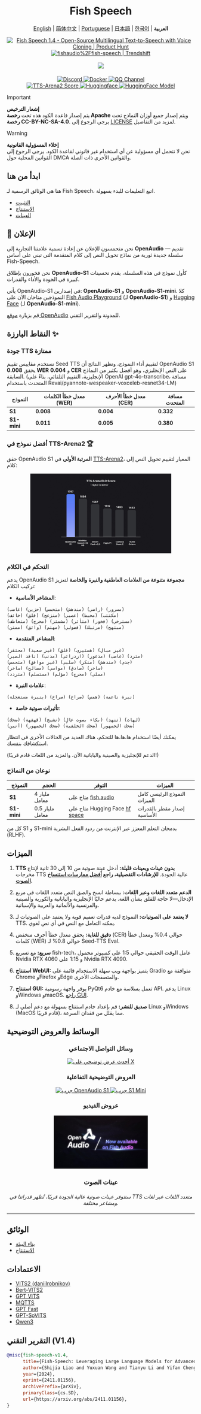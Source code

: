<div align="center">
<h1>Fish Speech</h1>

[English](../README.md) | [简体中文](README.zh.md) | [Portuguese](README.pt-BR.md) | [日本語](README.ja.md) | [한국어](README.ko.md) | **العربية** <br>

<a href="https://www.producthunt.com/posts/fish-speech-1-4?embed=true&utm_source=badge-featured&utm_medium=badge&utm_souce=badge-fish&#0045;speech&#0045;1&#0045;4" target="_blank">
    <img src="https://api.producthunt.com/widgets/embed-image/v1/featured.svg?post_id=488440&theme=light" alt="Fish&#0032;Speech&#0032;1&#0046;4 - Open&#0045;Source&#0032;Multilingual&#0032;Text&#0045;to&#0045;Speech&#0032;with&#0032;Voice&#0032;Cloning | Product Hunt" style="width: 250px; height: 54px;" width="250" height="54" />
</a>
<a href="https://trendshift.io/repositories/7014" target="_blank">
    <img src="https://trendshift.io/api/badge/repositories/7014" alt="fishaudio%2Ffish-speech | Trendshift" style="width: 250px; height: 55px;" width="250" height="55"/>
</a>
<br>
</div>
<br>

<div align="center">
    <img src="https://count.getloli.com/get/@fish-speech?theme=asoul" /><br>
</div>

<br>

<div align="center">
    <a target="_blank" href="https://discord.gg/Es5qTB9BcN">
        <img alt="Discord" src="https://img.shields.io/discord/1214047546020728892?color=%23738ADB&label=Discord&logo=discord&logoColor=white&style=flat-square"/>
    </a>
    <a target="_blank" href="https://hub.docker.com/r/fishaudio/fish-speech">
        <img alt="Docker" src="https://img.shields.io/docker/pulls/fishaudio/fish-speech?style=flat-square&logo=docker"/>
    </a>
    <a target="_blank" href="https://pd.qq.com/s/bwxia254o">
      <img alt="QQ Channel" src="https://img.shields.io/badge/QQ-blue?logo=tencentqq">
    </a>
</div>

<div align="center">
    <a target="_blank" href="https://huggingface.co/spaces/TTS-AGI/TTS-Arena-V2">
      <img alt="TTS-Arena2 Score" src="https://img.shields.io/badge/TTS_Arena2-Rank_%231-gold?style=flat-square&logo=trophy&logoColor=white">
    </a>
    <a target="_blank" href="https://huggingface.co/spaces/fishaudio/fish-speech-1">
        <img alt="Huggingface" src="https://img.shields.io/badge/🤗%20-space%20demo-yellow"/>
    </a>
    <a target="_blank" href="https://huggingface.co/fishaudio/openaudio-s1-mini">
        <img alt="HuggingFace Model" src="https://img.shields.io/badge/🤗%20-models-orange"/>
    </a>
</div>

> [!IMPORTANT]
> **إشعار الترخيص**  
> يتم إصدار قاعدة الكود هذه تحت **رخصة Apache** ويتم إصدار جميع أوزان النماذج تحت **رخصة CC-BY-NC-SA-4.0**. يرجى الرجوع إلى [LICENSE](../LICENSE) لمزيد من التفاصيل.

> [!WARNING]
> **إخلاء المسؤولية القانونية**  
> نحن لا نتحمل أي مسؤولية عن أي استخدام غير قانوني لقاعدة الكود. يرجى الرجوع إلى القوانين المحلية حول DMCA والقوانين الأخرى ذات الصلة.

## ابدأ من هنا

هنا هي الوثائق الرسمية لـ Fish Speech، اتبع التعليمات للبدء بسهولة.

- [التثبيت](https://speech.fish.audio/ar/install/)
- [الاستنتاج](https://speech.fish.audio/ar/inference/)
- [العينات](https://speech.fish.audio/examples)

## 🎉 الإعلان

نحن متحمسون للإعلان عن إعادة تسمية علامتنا التجارية إلى **OpenAudio** — تقديم سلسلة جديدة ثورية من نماذج تحويل النص إلى كلام المتقدمة التي تبني على أساس Fish-Speech.

نحن فخورون بإطلاق **OpenAudio-S1** كأول نموذج في هذه السلسلة، يقدم تحسينات كبيرة في الجودة والأداء والقدرات.

يأتي OpenAudio-S1 في إصدارين: **OpenAudio-S1** و **OpenAudio-S1-mini**. كلا النموذجين متاحان الآن على [Fish Audio Playground](https://fish.audio) (لـ **OpenAudio-S1**) و [Hugging Face](https://huggingface.co/fishaudio/openaudio-s1-mini) (لـ **OpenAudio-S1-mini**).

قم بزيارة [موقع OpenAudio](https://openaudio.com/blogs/s1) للمدونة والتقرير التقني.

## النقاط البارزة ✨

### **جودة TTS ممتازة**

نستخدم مقاييس تقييم Seed TTS لتقييم أداء النموذج، وتظهر النتائج أن OpenAudio S1 يحقق **0.008 WER** و **0.004 CER** على النص الإنجليزي، وهو أفضل بكثير من النماذج السابقة. (الإنجليزية، التقييم التلقائي، بناءً على OpenAI gpt-4o-transcribe، مسافة المتحدث باستخدام Revai/pyannote-wespeaker-voxceleb-resnet34-LM)

| النموذج | معدل خطأ الكلمات (WER) | معدل خطأ الأحرف (CER) | مسافة المتحدث |
|-------|----------------------|---------------------------|------------------|
| **S1** | **0.008**  | **0.004**  | **0.332** |
| **S1-mini** | **0.011** | **0.005** | **0.380** |

### **أفضل نموذج في TTS-Arena2** 🏆

حقق OpenAudio S1 **المرتبة الأولى** في [TTS-Arena2](https://arena.speechcolab.org/)، المعيار لتقييم تحويل النص إلى كلام:

<div align="center">
    <img src="assets/Elo.jpg" alt="TTS-Arena2 Ranking" style="width: 75%;" />
</div>

### **التحكم في الكلام**
يدعم OpenAudio S1 **مجموعة متنوعة من العلامات العاطفية والنبرة والخاصة** لتعزيز تركيب الكلام:

- **المشاعر الأساسية**:
```
(غاضب) (حزين) (متحمس) (مندهش) (راضي) (مسرور) 
(خائف) (قلق) (منزعج) (عصبي) (محبط) (مكتئب)
(متعاطف) (محرج) (مشمئز) (متأثر) (فخور) (مسترخي)
(ممتن) (واثق) (مهتم) (فضولي) (مرتبك) (مبتهج)
```

- **المشاعر المتقدمة**:
```
(محتقر) (غير سعيد) (قلق) (هستيري) (غير مبال) 
(نافد الصبر) (مذنب) (ازدرائي) (مذعور) (غاضب) (مترد)
(متحمس) (غير موافق) (سلبي) (منكر) (مندهش) (جدي)
(ساخر) (مصالح) (مواسي) (صادق) (ساخر)
(متردد) (مستسلم) (مؤلم) (محرج) (مسلي)
```

- **علامات النبرة**:
```
(بنبرة مستعجلة) (صراخ) (صراخ) (همس) (نبرة ناعمة)
```

- **تأثيرات صوتية خاصة**:
```
(ضحك) (قهقهة) (نشيج) (بكاء بصوت عالٍ) (تنهد) (لهاث)
(أنين) (ضحك الجمهور) (ضحك الخلفية) (ضحك الجمهور)
```

يمكنك أيضًا استخدام ها،ها،ها للتحكم، هناك العديد من الحالات الأخرى في انتظار استكشافك بنفسك.

(الدعم للإنجليزية والصينية واليابانية الآن، والمزيد من اللغات قادم قريبًا!)

### **نوعان من النماذج**

| النموذج | الحجم | التوفر | الميزات |
|-------|------|--------------|----------|
| **S1** | 4 مليار معامل | متاح على [fish.audio](https://fish.audio) | النموذج الرئيسي كامل الميزات |
| **S1-mini** | 0.5 مليار معامل | متاح على Hugging Face [hf space](https://huggingface.co/spaces/fishaudio/openaudio-s1-mini) | إصدار مقطر بالقدرات الأساسية |

كل من S1 و S1-mini يدمجان التعلم المعزز عبر الإنترنت من ردود الفعل البشرية (RLHF).

## **الميزات**

1. **TTS بدون عينات وبعينات قليلة:** أدخل عينة صوتية من 10 إلى 30 ثانية لإنتاج مخرجات TTS عالية الجودة. **للإرشادات التفصيلية، راجع [أفضل ممارسات استنساخ الصوت](https://docs.fish.audio/text-to-speech/voice-clone-best-practices).**

2. **الدعم متعدد اللغات وعبر اللغات:** ببساطة انسخ والصق النص متعدد اللغات في مربع الإدخال—لا حاجة للقلق بشأن اللغة. يدعم حاليًا الإنجليزية واليابانية والكورية والصينية والفرنسية والألمانية والعربية والإسبانية.

3. **لا يعتمد على الصوتيات:** النموذج لديه قدرات تعميم قوية ولا يعتمد على الصوتيات لـ TTS. يمكنه التعامل مع النص في أي نص لغوي.

4. **دقيق للغاية:** يحقق معدل خطأ أحرف منخفض (CER) حوالي 0.4% ومعدل خطأ كلمات (WER) حوالي 0.8% لـ Seed-TTS Eval.

5. **سريع:** مع تسريع fish-tech، عامل الوقت الحقيقي حوالي 1:5 على كمبيوتر محمول Nvidia RTX 4060 و 1:15 على Nvidia RTX 4090.

6. **استنتاج WebUI:** يتميز بواجهة ويب سهلة الاستخدام قائمة على Gradio متوافقة مع Chrome وFirefox وEdge والمتصفحات الأخرى.

7. **استنتاج GUI:** يوفر واجهة رسومية PyQt6 تعمل بسلاسة مع خادم API. يدعم Linux وWindows وmacOS. [راجع GUI](https://github.com/AnyaCoder/fish-speech-gui).

8. **صديق للنشر:** قم بإعداد خادم استنتاج بسهولة مع دعم أصلي لـ Linux وWindows (MacOS قادم قريبًا)، مما يقلل من فقدان السرعة.

## **الوسائط والعروض التوضيحية**

<div align="center">

### **وسائل التواصل الاجتماعي**
<a href="https://x.com/FishAudio/status/1929915992299450398" target="_blank">
    <img src="https://img.shields.io/badge/𝕏-Latest_Demo-black?style=for-the-badge&logo=x&logoColor=white" alt="أحدث عرض توضيحي على X" />
</a>

### **العروض التوضيحية التفاعلية**
<a href="https://fish.audio" target="_blank">
    <img src="https://img.shields.io/badge/Fish_Audio-Try_OpenAudio_S1-blue?style=for-the-badge" alt="جرب OpenAudio S1" />
</a>
<a href="https://huggingface.co/spaces/fishaudio/openaudio-s1-mini" target="_blank">
    <img src="https://img.shields.io/badge/Hugging_Face-Try_S1_Mini-yellow?style=for-the-badge" alt="جرب S1 Mini" />
</a>

### **عروض الفيديو**

<a href="https://www.youtube.com/watch?v=SYuPvd7m06A" target="_blank">
    <img src="../docs/assets/Thumbnail.jpg" alt="OpenAudio S1 Video" style="width: 50%;" />
</a>

### **عينات الصوت**
<div style="margin: 20px 0;">
    <em>ستتوفر عينات صوتية عالية الجودة قريبًا، تُظهر قدراتنا في TTS متعدد اللغات عبر لغات ومشاعر مختلفة.</em>
</div>

</div>

---

## الوثائق

- [بناء البيئة](ar/install.md)
- [الاستنتاج](ar/inference.md)

## الاعتمادات

- [VITS2 (daniilrobnikov)](https://github.com/daniilrobnikov/vits2)
- [Bert-VITS2](https://github.com/fishaudio/Bert-VITS2)
- [GPT VITS](https://github.com/innnky/gpt-vits)
- [MQTTS](https://github.com/b04901014/MQTTS)
- [GPT Fast](https://github.com/pytorch-labs/gpt-fast)
- [GPT-SoVITS](https://github.com/RVC-Boss/GPT-SoVITS)
- [Qwen3](https://github.com/QwenLM/Qwen3)

## التقرير التقني (V1.4)
```bibtex
@misc{fish-speech-v1.4,
      title={Fish-Speech: Leveraging Large Language Models for Advanced Multilingual Text-to-Speech Synthesis},
      author={Shijia Liao and Yuxuan Wang and Tianyu Li and Yifan Cheng and Ruoyi Zhang and Rongzhi Zhou and Yijin Xing},
      year={2024},
      eprint={2411.01156},
      archivePrefix={arXiv},
      primaryClass={cs.SD},
      url={https://arxiv.org/abs/2411.01156},
}
```

